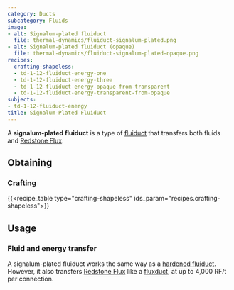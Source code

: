 ```yaml
---
category: Ducts
subcategory: Fluids
image:
- alt: Signalum-plated fluiduct
  file: thermal-dynamics/fluiduct-signalum-plated.png
- alt: Signalum-plated fluiduct (opaque)
  file: thermal-dynamics/fluiduct-signalum-plated-opaque.png
recipes:
  crafting-shapeless:
  - td-1-12-fluiduct-energy-one
  - td-1-12-fluiduct-energy-three
  - td-1-12-fluiduct-energy-opaque-from-transparent
  - td-1-12-fluiduct-energy-transparent-from-opaque
subjects:
- td-1-12-fluiduct-energy
title: Signalum-Plated Fluiduct
---
```


A **signalum-plated fluiduct** is a type of [fluiduct](../fluiduct/) that
transfers both fluids and [Redstone Flux](/docs/redstone-flux/).


Obtaining
---------

### Crafting
{{<recipe_table type="crafting-shapeless" ids_param="recipes.crafting-shapeless">}}


Usage
-----

### Fluid and energy transfer
A signalum-plated fluiduct works the same way as a [hardened
fluiduct](../hardened-fluiduct/). However, it also transfers [Redstone
Flux](/docs/redstone-flux/) like a [fluxduct](../fluxducts/), at up to 4,000
RF/t per connection.
